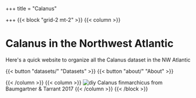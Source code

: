 +++
title = "Calanus"

+++
{{< block "grid-2 mt-2" >}}
{{< column >}}

# Calanus in the Northwest Atlantic

Here's a quick website to organize all the Calanus dataset in the NW Atlantic

{{< button "datasets/" "Datasets" >}} {{< button "about/" "About" >}}

{{< /column >}}
{{< column >}}
![diy](calanus.jpg)
Calanus finmarchicus from Baumgartner & Tarrant 2017 
{{< /column >}}
{{< /block >}}